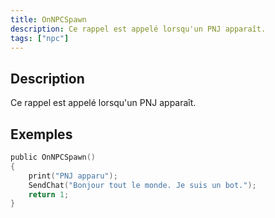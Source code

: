 ```yaml
---
title: OnNPCSpawn
description: Ce rappel est appelé lorsqu'un PNJ apparaît.
tags: ["npc"]
---
```


<VersionWarn name='callback' version='SA-MP 0.3a' />

## Description

Ce rappel est appelé lorsqu'un PNJ apparaît.

## Exemples

```c
public OnNPCSpawn()
{
    print("PNJ apparu");
    SendChat("Bonjour tout le monde. Je suis un bot.");
    return 1;
}
```
